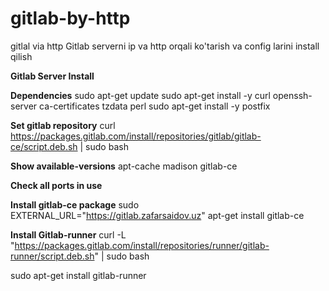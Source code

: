 # gitlab-by-http
gitlal via http
Gitlab serverni ip va http orqali ko'tarish va config larini install qilish

**Gitlab Server Install**

**Dependencies**
sudo apt-get update
sudo apt-get install -y curl openssh-server ca-certificates tzdata perl
sudo apt-get install -y postfix

**Set gitlab repository**
curl https://packages.gitlab.com/install/repositories/gitlab/gitlab-ce/script.deb.sh | sudo bash

**Show available-versions**
apt-cache madison gitlab-ce 

**Check all ports in use**

**Install gitlab-ce package**
sudo EXTERNAL_URL="https://gitlab.zafarsaidov.uz" apt-get install gitlab-ce

**Install Gitlab-runner**
curl -L "https://packages.gitlab.com/install/repositories/runner/gitlab-runner/script.deb.sh" | sudo bash

sudo apt-get install gitlab-runner
